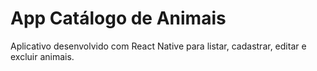 # App Catálogo de Animais
Aplicativo desenvolvido com React Native para listar, cadastrar, editar e excluir animais.
